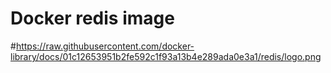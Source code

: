 # Docker redis image

#https://raw.githubusercontent.com/docker-library/docs/01c12653951b2fe592c1f93a13b4e289ada0e3a1/redis/logo.png